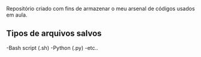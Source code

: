 Repositório criado com fins de armazenar o meu arsenal de códigos usados em aula.

## Tipos de arquivos salvos
-Bash script (.sh)
-Python (.py)
-etc..


